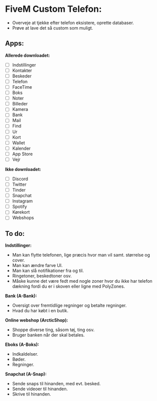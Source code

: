 # FiveM Custom Telefon:
- Overveje at tjekke efter telefon eksistere, oprette databaser.
- Prøve at lave det så custom som muligt.

## Apps:
**Allerede downloadet:**
- [ ] Indstillinger
- [ ] Kontakter
- [ ] Beskeder
- [ ] Telefon
- [ ] FaceTime
- [ ] Boks
- [ ] Noter
- [ ] Billeder
- [ ] Kamera
- [ ] Bank
- [ ] Mail
- [ ] Find
- [ ] Ur
- [ ] Kort
- [ ] Wallet
- [ ] Kalender
- [ ] App Store
- [ ] Vejr

**Ikke downloadet:**
- [ ] Discord
- [ ] Twitter
- [ ] Tinder
- [ ] Snapchat
- [ ] Instagram
- [ ] Spotify
- [ ] Kørekort
- [ ] Webshops

## To do:
**Indstillinger:**
- Man kan flytte telefonen, lige præcis hvor man vil samt. størrelse og cover.
- Man kan ændre farve UI.
- Man kan slå notifikationer fra og til.
- Ringetoner, beskedtoner osv.
- Måske kunne det være fedt med nogle zoner hvor du ikke har telefon dækning fordi du er i skoven eller ligne med PolyZones.

**Bank (A-Bank):**
- Oversigt over fremtidlige regninger og betalte regninger.
- Hvad du har købt i en butik.

**Online webshop (ArcticShop):**
- Shoppe diverse ting, såsom tøj, ting osv.
- Bruger banken når der skal betales.

**Eboks (A-Boks):**
- Indkaldelser.
- Bøder.
- Regninger.

**Snapchat (A-Snap):**
- Sende snaps til hinanden, med evt. besked.
- Sende videoer til hinanden.
- Skrive til hinanden.
